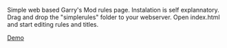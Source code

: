 Simple web based Garry's Mod rules page. Instalation is self explannatory. Drag and drop the "simplerules" folder to your webserver.
Open index.html and start editing rules and titles.  

[Demo](stans.work/demo/simplerules)
